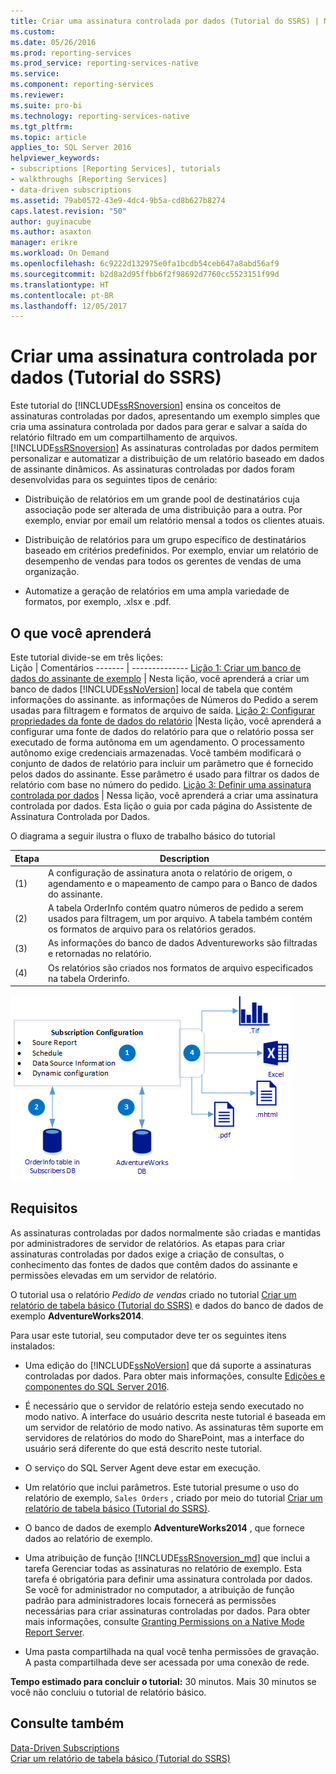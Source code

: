 ```yaml
---
title: Criar uma assinatura controlada por dados (Tutorial do SSRS) | Microsoft Docs
ms.custom: 
ms.date: 05/26/2016
ms.prod: reporting-services
ms.prod_service: reporting-services-native
ms.service: 
ms.component: reporting-services
ms.reviewer: 
ms.suite: pro-bi
ms.technology: reporting-services-native
ms.tgt_pltfrm: 
ms.topic: article
applies_to: SQL Server 2016
helpviewer_keywords:
- subscriptions [Reporting Services], tutorials
- walkthroughs [Reporting Services]
- data-driven subscriptions
ms.assetid: 79ab0572-43e9-4dc4-9b5a-cd8b627b8274
caps.latest.revision: "50"
author: guyinacube
ms.author: asaxton
manager: erikre
ms.workload: On Demand
ms.openlocfilehash: 6c9222d132975e0fa1bcdb54ceb647a8abd56af9
ms.sourcegitcommit: b2d8a2d95ffbb6f2f98692d7760cc5523151f99d
ms.translationtype: HT
ms.contentlocale: pt-BR
ms.lasthandoff: 12/05/2017
---
```

# <a name="create-a-data-driven-subscription-ssrs-tutorial"></a>Criar uma assinatura controlada por dados (Tutorial do SSRS)
Este tutorial do [!INCLUDE[ssRSnoversion](../includes/ssrsnoversion-md.md)] ensina os conceitos de assinaturas controladas por dados, apresentando um exemplo simples que cria uma assinatura controlada por dados para gerar e salvar a saída do relatório filtrado em um compartilhamento de arquivos. 
[!INCLUDE[ssRSnoversion](../includes/ssrsnoversion-md.md)] As assinaturas controladas por dados permitem personalizar e automatizar a distribuição de um relatório baseado em dados de assinante dinâmicos. As assinaturas controladas por dados foram desenvolvidas para os seguintes tipos de cenário:  
  
-   Distribuição de relatórios em um grande pool de destinatários cuja associação pode ser alterada de uma distribuição para a outra. Por exemplo, enviar por email um relatório mensal a todos os clientes atuais.  
  
-   Distribuição de relatórios para um grupo específico de destinatários baseado em critérios predefinidos. Por exemplo, enviar um relatório de desempenho de vendas para todos os gerentes de vendas de uma organização.
+ Automatize a geração de relatórios em uma ampla variedade de formatos, por exemplo, .xlsx e .pdf.  
  
## <a name="what-you-will-learn"></a>O que você aprenderá  
 Este tutorial divide-se em três lições:  
 Lição | Comentários
 ------- | --------------
 [Lição 1: Criar um banco de dados do assinante de exemplo](../reporting-services/lesson-1-creating-a-sample-subscriber-database.md) | Nesta lição, você aprenderá a criar um banco de dados [!INCLUDE[ssNoVersion](../includes/ssnoversion-md.md)] local de tabela que contém informações do assinante. as informações de Números do Pedido a serem usadas para filtragem e formatos de arquivo de saída.
[Lição 2: Configurar propriedades da fonte de dados do relatório](../reporting-services/lesson-2-modifying-the-report-data-source-properties.md) |Nesta lição, você aprenderá a configurar uma fonte de dados do relatório para que o relatório possa ser executado de forma autônoma em um agendamento. O processamento autônomo exige credenciais armazenadas. Você também modificará o conjunto de dados de relatório para incluir um parâmetro que é fornecido pelos dados do assinante. Esse parâmetro é usado para filtrar os dados de relatório com base no número do pedido.
 [Lição 3: Definir uma assinatura controlada por dados](../reporting-services/lesson-3-defining-a-data-driven-subscription.md) | Nessa lição, você aprenderá a criar uma assinatura controlada por dados. Esta lição o guia por cada página do Assistente de Assinatura Controlada por Dados.

 O diagrama a seguir ilustra o fluxo de trabalho básico do tutorial

Etapa  |Description 
---------|---------
(1)     |  A configuração de assinatura anota o relatório de origem, o agendamento e o mapeamento de campo para o Banco de dados do assinante.        
(2)     | A tabela OrderInfo contém quatro números de pedido a serem usados para filtragem, um por arquivo. A tabela também contém os formatos de arquivo para os relatórios gerados.
(3)     | As informações do banco de dados Adventureworks são filtradas e retornadas no relatório. 
(4)     | Os relatórios são criados nos formatos de arquivo especificados na tabela Orderinfo.

 
 
   ![ssrs_tutorial_datadriven_flow](../reporting-services/media/ssrs-tutorial-datadriven-flow.png) 
  
## <a name="requirements"></a>Requisitos  
As assinaturas controladas por dados normalmente são criadas e mantidas por administradores de servidor de relatórios. As etapas para criar assinaturas controladas por dados exige a criação de consultas, o conhecimento das fontes de dados que contêm dados do assinante e permissões elevadas em um servidor de relatório.  
  
O tutorial usa o relatório *Pedido de vendas* criado no tutorial [Criar um relatório de tabela básico &#40;Tutorial do SSRS&#41;](../reporting-services/create-a-basic-table-report-ssrs-tutorial.md) e dados do banco de dados de exemplo **AdventureWorks2014**.  
  
Para usar este tutorial, seu computador deve ter os seguintes itens instalados:  
  
-   Uma edição do [!INCLUDE[ssNoVersion](../includes/ssnoversion-md.md)] que dá suporte a assinaturas controladas por dados. Para obter mais informações, consulte [Edições e componentes do SQL Server 2016](../sql-server/editions-and-components-of-sql-server-2016.md).  
  
-   É necessário que o servidor de relatório esteja sendo executado no modo nativo. A interface do usuário descrita neste tutorial é baseada em um servidor de relatório de modo nativo. As assinaturas têm suporte em servidores de relatórios do modo do SharePoint, mas a interface do usuário será diferente do que está descrito neste tutorial.  
  
-   O serviço do SQL Server Agent deve estar em execução.  
  
-   Um relatório que inclui parâmetros. Este tutorial presume o uso do relatório de exemplo, `Sales Orders` , criado por meio do tutorial [Criar um relatório de tabela básico &#40;Tutorial do SSRS&#41;](../reporting-services/create-a-basic-table-report-ssrs-tutorial.md).  
  
-   O banco de dados de exemplo **AdventureWorks2014** , que fornece dados ao relatório de exemplo.  
  
-   Uma atribuição de função [!INCLUDE[ssRSnoversion_md](../includes/ssrsnoversion-md.md)] que inclui a tarefa Gerenciar todas as assinaturas no relatório de exemplo. Esta tarefa é obrigatória para definir uma assinatura controlada por dados. Se você for administrador no computador, a atribuição de função padrão para administradores locais fornecerá as permissões necessárias para criar assinaturas controladas por dados. Para obter mais informações, consulte [Granting Permissions on a Native Mode Report Server](../reporting-services/security/granting-permissions-on-a-native-mode-report-server.md).  
  
-   Uma pasta compartilhada na qual você tenha permissões de gravação. A pasta compartilhada deve ser acessada por uma conexão de rede.  
  
**Tempo estimado para concluir o tutorial:** 30 minutos. Mais 30 minutos se você não concluiu o tutorial de relatório básico.  
  
## <a name="see-also"></a>Consulte também  
[Data-Driven Subscriptions](../reporting-services/subscriptions/data-driven-subscriptions.md)  
[Criar um relatório de tabela básico &#40;Tutorial do SSRS&#41;](../reporting-services/create-a-basic-table-report-ssrs-tutorial.md)
 

